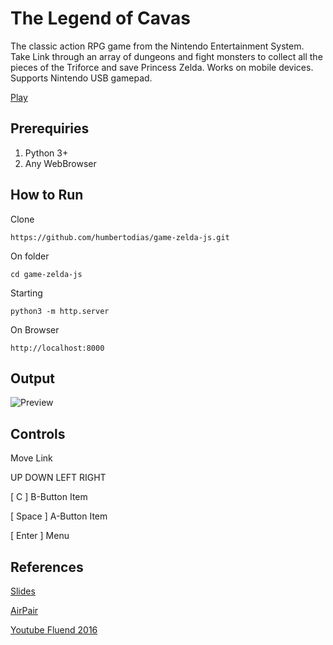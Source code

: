 # The Legend of Cavas

The classic action RPG game from the Nintendo Entertainment System. Take Link through an array of dungeons and fight monsters to collect all the pieces of the Triforce and save Princess Zelda. Works on mobile devices. Supports Nintendo USB gamepad.

[Play](https://humbertodias.github.io/game-zelda-js/)

## Prerequiries

1. Python 3+
2. Any WebBrowser

## How to Run

Clone

```
https://github.com/humbertodias/game-zelda-js.git
```

On folder

```
cd game-zelda-js
```

Starting

```
python3 -m http.server
```

On Browser

```
http://localhost:8000
```

## Output

![Preview](doc/zelda-js.gif)



## Controls

Move Link

UP DOWN LEFT RIGHT

[ C ] B-Button Item

[ Space ] A-Button Item

[ Enter ] Menu

## References

[Slides](tinyurl.com/fluentzelda)  

[AirPair](https://www.airpair.com/javascript/posts/the-legend-of-canvas)

[Youtube Fluend 2016](https://www.youtube.com/watch?v=NJPAR7Meu3M)
